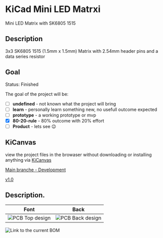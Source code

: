# KiCad Mini LED Matrxi

Mini LED Matrix with SK6805 1515

## Description

3x3 SK6805 1515 (1.5mm x 1.5mm) Matrix with 2.54mm header pins and a data series resistor

## Goal

Status: Finished

The goal of the project will be:
- [ ] **undefined** - not known what the project will bring 
- [ ] **learn** - personally learn something new, no usefull outcome expected
- [ ] **prototype** - a working prototype or mvp
- [x] **80-20-rule** - 80% outcome with 20% effort
- [ ] **Product** - lets see :wink:

## KiCanvas 

view the project files in the browaser without downloading or installing anything via [KiCanvas](https://kicanvas.org)

[Main branche - Development](https://kicanvas.org/?github=https%3A%2F%2Fgithub.com%2F42CrMo4%2FP006_LED_Matrix_mini)

[v1.0](https://kicanvas.org/?github=https%3A%2F%2Fgithub.com%2F42CrMo4%2FP006_LED_Matrix_mini%2Ftree%2Fv1.0)

## Description. 

| Font                                                                    | Back                                                                      |
|-------------------------------------------------------------------------|---------------------------------------------------------------------------|
| ![PCB Top design](../../blob/documentation/Fabrication/PCBdraw_Top.png) | ![PCB Back design](../../blob/documentation/Fabrication/PCBdraw_Back.png) |

![Link to the current BOM](../../tree/documentation/Fabrication/BoM)